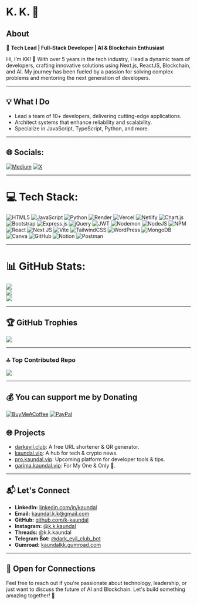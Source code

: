 # K. K. 💫

## About
🚀 **Tech Lead | Full-Stack Developer | AI & Blockchain Enthusiast**

Hi, I’m KK! 👋 With over 5 years in the tech industry, I lead a dynamic team of developers, crafting innovative solutions using Next.js, ReactJS, Blockchain, and AI. My journey has been fueled by a passion for solving complex problems and mentoring the next generation of developers.

---

## 💡 What I Do

- Lead a team of 10+ developers, delivering cutting-edge applications.
- Architect systems that enhance reliability and scalability.
- Specialize in JavaScript, TypeScript, Python, and more.

---

## 🌐 Socials:
[![Medium](https://img.shields.io/badge/Medium-12100E?logo=medium&logoColor=white)](https://medium.com/@kaundal.k.k) [![X](https://img.shields.io/badge/X-black.svg?logo=X&logoColor=white)](https://x.com/k_k_kaundal) 

---

# 💻 Tech Stack:
![HTML5](https://img.shields.io/badge/html5-%23E34F26.svg?style=flat-square&logo=html5&logoColor=white) ![JavaScript](https://img.shields.io/badge/javascript-%23323330.svg?style=flat-square&logo=javascript&logoColor=%23F7DF1E) ![Python](https://img.shields.io/badge/python-3670A0?style=flat-square&logo=python&logoColor=ffdd54) ![Render](https://img.shields.io/badge/Render-%46E3B7.svg?style=flat-square&logo=render&logoColor=white) ![Vercel](https://img.shields.io/badge/vercel-%23000000.svg?style=flat-square&logo=vercel&logoColor=white) ![Netlify](https://img.shields.io/badge/netlify-%23000000.svg?style=flat-square&logo=netlify&logoColor=#00C7B7) ![Chart.js](https://img.shields.io/badge/chart.js-F5788D.svg?style=flat-square&logo=chart.js&logoColor=white) ![Bootstrap](https://img.shields.io/badge/bootstrap-%238511FA.svg?style=flat-square&logo=bootstrap&logoColor=white) ![Express.js](https://img.shields.io/badge/express.js-%23404d59.svg?style=flat-square&logo=express&logoColor=%2361DAFB) ![jQuery](https://img.shields.io/badge/jquery-%230769AD.svg?style=flat-square&logo=jquery&logoColor=white) ![JWT](https://img.shields.io/badge/JWT-black?style=flat-square&logo=JSON%20web%20tokens) ![Nodemon](https://img.shields.io/badge/NODEMON-%23323330.svg?style=flat-square&logo=nodemon&logoColor=%BBDEAD) ![NodeJS](https://img.shields.io/badge/node.js-6DA55F?style=flat-square&logo=node.js&logoColor=white) ![NPM](https://img.shields.io/badge/NPM-%23CB3837.svg?style=flat-square&logo=npm&logoColor=white) ![React](https://img.shields.io/badge/react-%2320232a.svg?style=flat-square&logo=react&logoColor=%2361DAFB) ![Next JS](https://img.shields.io/badge/Next-black?style=for-the-badge&logo=next.js&logoColor=white) ![Vite](https://img.shields.io/badge/vite-%23646CFF.svg?style=flat-square&logo=vite&logoColor=white) ![TailwindCSS](https://img.shields.io/badge/tailwindcss-%2338B2AC.svg?style=flat-square&logo=tailwind-css&logoColor=white) ![WordPress](https://img.shields.io/badge/WordPress-%23117AC9.svg?style=flat-square&logo=WordPress&logoColor=white) ![MongoDB](https://img.shields.io/badge/MongoDB-%234ea94b.svg?style=flat-square&logo=mongodb&logoColor=white) ![Canva](https://img.shields.io/badge/Canva-%2300C4CC.svg?style=flat-square&logo=Canva&logoColor=white) ![GitHub](https://img.shields.io/badge/github-%23121011.svg?style=flat-square&logo=github&logoColor=white) ![Notion](https://img.shields.io/badge/Notion-%23000000.svg?style=flat-square&logo=notion&logoColor=white) ![Postman](https://img.shields.io/badge/Postman-FF6C37?style=flat-square&logo=postman&logoColor=white)

---

# 📊 GitHub Stats:
![](https://github-readme-stats.vercel.app/api?username=k-kaundal&theme=dark&hide_border=true&include_all_commits=true&count_private=false)<br/>
![](https://github-readme-streak-stats.herokuapp.com/?user=k-kaundal&theme=dark&hide_border=true)<br/>
![](https://github-readme-stats.vercel.app/api/top-langs/?username=k-kaundal&theme=dark&hide_border=true&include_all_commits=true&count_private=false&layout=compact)

---

## 🏆 GitHub Trophies
![](https://github-profile-trophy.vercel.app/?username=k-kaundal&theme=dracula&no-frame=true&no-bg=true&margin-w=4)

---

### 🔝 Top Contributed Repo
![](https://github-contributor-stats.vercel.app/api?username=k-kaundal&limit=5&theme=darcula&combine_all_yearly_contributions=true)

---

  ## 💰 You can support me by Donating
  [![BuyMeACoffee](https://img.shields.io/badge/Buy%20Me%20a%20Coffee-ffdd00?style=for-the-badge&logo=buy-me-a-coffee&logoColor=black)](https://buymeacoffee.com/kaundalkkz) [![PayPal](https://img.shields.io/badge/PayPal-00457C?style=for-the-badge&logo=paypal&logoColor=white)](https://paypal.me/kamleshanc) 


## 🌐 Projects

- [darkevil.club](https://darkevil.club): A free URL shortener & QR generator.
- [kaundal.vip](https://kaundal.vip): A hub for tech & crypto news.
- [pro.kaundal.vip](https://pro.kaundal.vip): Upcoming platform for developer tools & tips.
- [garima.kaundal.vip](https://garima.kaundal.vip): For My One & Only 💖.

---

## 📬 Let's Connect

- **LinkedIn:** [linkedin.com/in/kaundal](https://linkedin.com/in/kaundal)
- **Email:** kaundal.k.k@gmail.com
- **GitHub:** [github.com/k-kaundal](https://github.com/k-kaundal)
- **Instagram:** [@k.k.kaundal](https://instagram.com/k.k.kaundal)
- **Threads:** @k.k.kaundal
- **Telegram Bot:** [@dark_evil_club_bot](https://t.me/dark_evil_club_bot)
- **Gumroad:** [kaundalkk.gumroad.com](https://kaundalkk.gumroad.com)

---

## 🤝 Open for Connections

Feel free to reach out if you're passionate about technology, leadership, or just want to discuss the future of AI and Blockchain. Let's build something amazing together! 🚀
